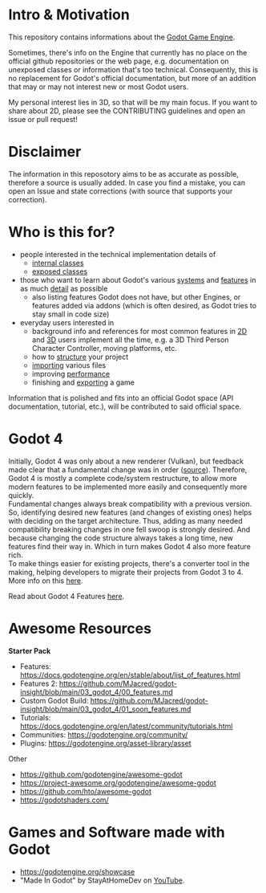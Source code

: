 # Intro & Motivation

This repository contains informations about the [Godot Game Engine](https://github.com/godotengine/godot).

Sometimes, there's info on the Engine that currently has no place on the official github repositories or the web page, e.g. documentation on unexposed classes or information that's too technical. Consequently, this is no replacement for Godot's official documentation, but more of an addition that may or may not interest new or most Godot users.

My personal interest lies in 3D, so that will be my main focus. If you want to share about 2D, please see the CONTRIBUTING guidelines and open an issue or pull request!


# Disclaimer

The information in this reposotory aims to be as accurate as possible, therefore a source is usually added. In case you find a mistake, you can open an Issue and state corrections (with source that supports your correction).


# Who is this for?

* people interested in the technical implementation details of
  * [internal classes](01_internal_classes/)
  * [exposed classes](02_classes/)
* those who want to learn about Godot's various [systems](04_systems/) and [features](03_godot_4/00_features.md) in as much [detail](05_features_in_detail/) as possible
  * also listing features Godot does not have, but other Engines, or features added via addons (which is often desired, as Godot tries to stay small in code size)
* everyday users interested in
  * background info and references for most common features in [2D](07_techniques_2d/) and [3D](06_techniques_3d/) users implement all the time, e.g. a 3D Third Person Character Controller, moving platforms, etc.
  * how to [structure](08_project_architecture/) your project
  * [importing](09_importing/) various files
  * improving [performance](10_performance/)
  * finishing and [exporting](99_export/) a game

Information that is polished and fits into an official Godot space (API documentation, tutorial, etc.), will be contributed to said official space.


# Godot 4

Initially, Godot 4 was only about a new renderer (Vulkan), but feedback made clear that a fundamental change was in order ([source](https://www.reddit.com/r/godot/comments/on0hzn/comment/h5pgoi5/?utm_source=reddit&utm_medium=web2x&context=3)). Therefore, Godot 4 is mostly a complete code/system restructure, to allow more modern features to be implemented more easily and consequently more quickly.  
Fundamental changes always break compatibility with a previous version. So, identifying desired new features (and changes of existing ones) helps with deciding on the target architecture. Thus, adding as many needed compatibility breaking changes in one fell swoop is strongly desired. And because changing the code structure always takes a long time, new features find their way in. Which in turn makes Godot 4 also more feature rich.  
To make things easier for existing projects, there's a converter tool in the making, helping developers to migrate their projects from Godot 3 to 4. More info on this [here](https://docs.godotengine.org/en/stable/tutorials/migrating/upgrading_to_godot_4.html).  

Read about Godot 4 Features [here](03_godot_4/00_features.md).


# Awesome Resources

**Starter Pack**
* Features: https://docs.godotengine.org/en/stable/about/list_of_features.html
* Features 2: https://github.com/MJacred/godot-insight/blob/main/03_godot_4/00_features.md
* Custom Godot Build: https://github.com/MJacred/godot-insight/blob/main/03_godot_4/01_soon_features.md
* Tutorials: https://docs.godotengine.org/en/latest/community/tutorials.html
* Communities: https://godotengine.org/community/
* Plugins: https://godotengine.org/asset-library/asset

Other
* https://github.com/godotengine/awesome-godot 
* https://project-awesome.org/godotengine/awesome-godot
* https://github.com/hto/awesome-godot
* https://godotshaders.com/


# Games and Software made with Godot

* https://godotengine.org/showcase
* "Made In Godot" by StayAtHomeDev on [YouTube](https://www.youtube.com/watch?v=ZrtK_3PfLsU&list=PLEHvj4yeNfeHArSU6U2a715ssJYYCnKCg).
